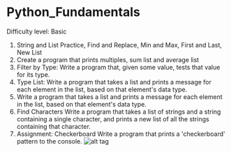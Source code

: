 # Python_Fundamentals
Difficulty level: Basic
1) String and List Practice, Find and Replace, Min and Max, First and Last, New List
2) Create a program that prints multiples, sum list and average list
3) Filter by Type: Write a program that, given some value, tests that value for its type. 
4) Type List: Write a program that takes a list and prints a message for each element in the list, based on that element's data type.
5) Write a program that takes a list and prints a message for each element in the list, based on that element's data type.
6) Find Characters Write a program that takes a list of strings and a string containing a single character, and prints a new list of all the strings containing that character.
7) Assignment: Checkerboard Write a program that prints a 'checkerboard' pattern to the console.
![alt tag](https://user-images.githubusercontent.com/32435667/37843591-c43fcb2c-2e9b-11e8-94e8-cfa8e4110cdd.png)
